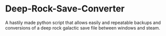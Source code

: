 # Deep-Rock-Save-Converter
A hastily made python script that allows easily and repeatable backups and conversions of a deep rock galactic save file between windows and steam.
